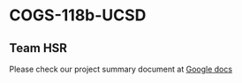 # COGS-118b-UCSD

## Team HSR

Please check our project summary document at [Google docs](https://docs.google.com/document/d/1raJx92zbdngDZjO0w39_ZIX23nMth__2-Rk7127_2Dw/edit)

